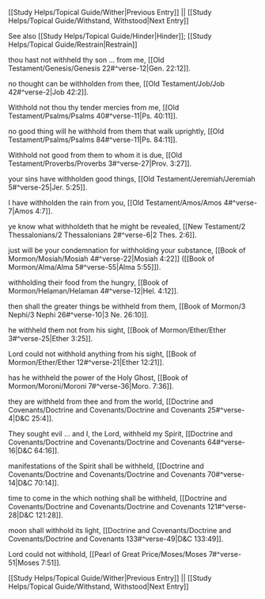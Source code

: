 [[Study Helps/Topical Guide/Wither|Previous Entry]]  ||  [[Study Helps/Topical Guide/Withstand, Withstood|Next Entry]]

 See also [[Study Helps/Topical Guide/Hinder|Hinder]]; [[Study Helps/Topical Guide/Restrain|Restrain]]

 thou hast not withheld thy son ... from me, [[Old Testament/Genesis/Genesis 22#^verse-12|Gen. 22:12]].

 no thought can be withholden from thee, [[Old Testament/Job/Job 42#^verse-2|Job 42:2]].

 Withhold not thou thy tender mercies from me, [[Old Testament/Psalms/Psalms 40#^verse-11|Ps. 40:11]].

 no good thing will he withhold from them that walk uprightly, [[Old Testament/Psalms/Psalms 84#^verse-11|Ps. 84:11]].

 Withhold not good from them to whom it is due, [[Old Testament/Proverbs/Proverbs 3#^verse-27|Prov. 3:27]].

 your sins have withholden good things, [[Old Testament/Jeremiah/Jeremiah 5#^verse-25|Jer. 5:25]].

 I have withholden the rain from you, [[Old Testament/Amos/Amos 4#^verse-7|Amos 4:7]].

 ye know what withholdeth that he might be revealed, [[New Testament/2 Thessalonians/2 Thessalonians 2#^verse-6|2 Thes. 2:6]].

 just will be your condemnation for withholding your substance, [[Book of Mormon/Mosiah/Mosiah 4#^verse-22|Mosiah 4:22]] ([[Book of Mormon/Alma/Alma 5#^verse-55|Alma 5:55]]).

 withholding their food from the hungry, [[Book of Mormon/Helaman/Helaman 4#^verse-12|Hel. 4:12]].

 then shall the greater things be withheld from them, [[Book of Mormon/3 Nephi/3 Nephi 26#^verse-10|3 Ne. 26:10]].

 he withheld them not from his sight, [[Book of Mormon/Ether/Ether 3#^verse-25|Ether 3:25]].

 Lord could not withhold anything from his sight, [[Book of Mormon/Ether/Ether 12#^verse-21|Ether 12:21]].

 has he withheld the power of the Holy Ghost, [[Book of Mormon/Moroni/Moroni 7#^verse-36|Moro. 7:36]].

 they are withheld from thee and from the world, [[Doctrine and Covenants/Doctrine and Covenants/Doctrine and Covenants 25#^verse-4|D&C 25:4]].

 They sought evil ... and I, the Lord, withheld my Spirit, [[Doctrine and Covenants/Doctrine and Covenants/Doctrine and Covenants 64#^verse-16|D&C 64:16]].

 manifestations of the Spirit shall be withheld, [[Doctrine and Covenants/Doctrine and Covenants/Doctrine and Covenants 70#^verse-14|D&C 70:14]].

 time to come in the which nothing shall be withheld, [[Doctrine and Covenants/Doctrine and Covenants/Doctrine and Covenants 121#^verse-28|D&C 121:28]].

 moon shall withhold its light, [[Doctrine and Covenants/Doctrine and Covenants/Doctrine and Covenants 133#^verse-49|D&C 133:49]].

 Lord could not withhold, [[Pearl of Great Price/Moses/Moses 7#^verse-51|Moses 7:51]].

[[Study Helps/Topical Guide/Wither|Previous Entry]]  ||  [[Study Helps/Topical Guide/Withstand, Withstood|Next Entry]]